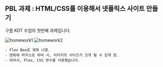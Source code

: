 ## PBL 과제 : HTML/CSS를 이용해서 넷플릭스 사이트 만들기

구름 KDT 수업의 첫번째 과제입니다.

![homework1](/assets/images/homework01.png)
![homework2](/assets/images/homework02.png)
```
- Flex Box로 영화 나열.
- 영화에 마우스로 하버 시, 이미지의 사이즈가 크게 될 수 있게 함.
- 따라서, Flex, CSS 변수를 사용했습니다.
```